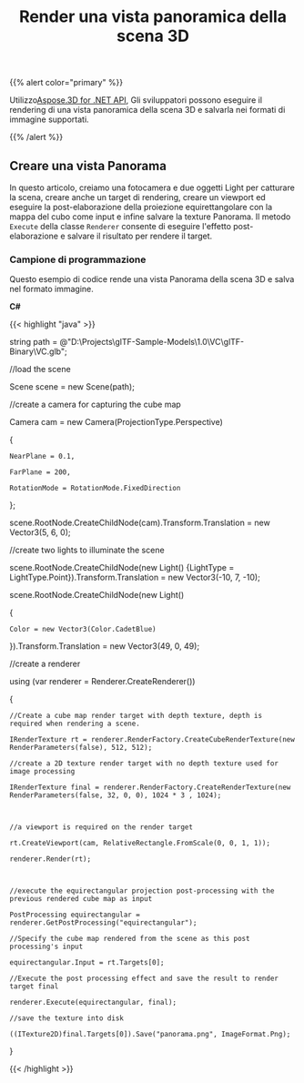 ﻿---
title: Render una vista panoramica della scena 3D
type: docs
weight: 60
url: /it/net/render-a-panorama-view-of-3d-scene/
description: Utilizzando Aspose.3D for .NET API, gli sviluppatori possono eseguire il rendering di una vista panoramica della scena 3D e salvarla nei formati di immagine supportati.
---
{{% alert color="primary" %}}

Utilizzo[Aspose.3D for .NET API](https://products.aspose.com/3d/net/), Gli sviluppatori possono eseguire il rendering di una vista panoramica della scena 3D e salvarla nei formati di immagine supportati.

{{% /alert %}}
## **Creare una vista Panorama**
In questo articolo, creiamo una fotocamera e due oggetti Light per catturare la scena, creare anche un target di rendering, creare un viewport ed eseguire la post-elaborazione della proiezione equirettangolare con la mappa del cubo come input e infine salvare la texture Panorama. Il metodo `Execute` della classe `Renderer` consente di eseguire l'effetto post-elaborazione e salvare il risultato per rendere il target.
### **Campione di programmazione**
Questo esempio di codice rende una vista Panorama della scena 3D e salva nel formato immagine.

**C#**

{{< highlight "java" >}}

 string path = @"D:\Projects\glTF-Sample-Models\1.0\VC\glTF-Binary\VC.glb";

//load the scene

Scene scene = new Scene(path);

//create a camera for capturing the cube map

Camera cam = new Camera(ProjectionType.Perspective)

{

    NearPlane = 0.1,

    FarPlane = 200,

    RotationMode = RotationMode.FixedDirection

};

scene.RootNode.CreateChildNode(cam).Transform.Translation = new Vector3(5, 6, 0);



//create two lights to illuminate the scene

scene.RootNode.CreateChildNode(new Light() {LightType = LightType.Point}).Transform.Translation = new Vector3(-10, 7, -10);

scene.RootNode.CreateChildNode(new Light()

{

    Color = new Vector3(Color.CadetBlue)

}).Transform.Translation = new Vector3(49, 0, 49);

//create a renderer

using (var renderer = Renderer.CreateRenderer())

{

    //Create a cube map render target with depth texture, depth is required when rendering a scene.

    IRenderTexture rt = renderer.RenderFactory.CreateCubeRenderTexture(new RenderParameters(false), 512, 512);

    //create a 2D texture render target with no depth texture used for image processing

    IRenderTexture final = renderer.RenderFactory.CreateRenderTexture(new RenderParameters(false, 32, 0, 0), 1024 * 3 , 1024);



    //a viewport is required on the render target

    rt.CreateViewport(cam, RelativeRectangle.FromScale(0, 0, 1, 1));

    renderer.Render(rt);



    //execute the equirectangular projection post-processing with the previous rendered cube map as input

    PostProcessing equirectangular = renderer.GetPostProcessing("equirectangular");

    //Specify the cube map rendered from the scene as this post processing's input

    equirectangular.Input = rt.Targets[0];

    //Execute the post processing effect and save the result to render target final

    renderer.Execute(equirectangular, final);

    //save the texture into disk

    ((ITexture2D)final.Targets[0]).Save("panorama.png", ImageFormat.Png);

}

{{< /highlight >}}

